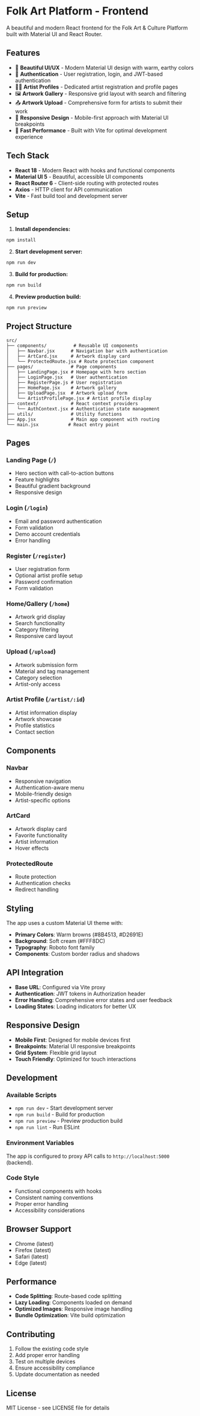 # Folk Art Platform - Frontend

A beautiful and modern React frontend for the Folk Art & Culture Platform built with Material UI and React Router.

## Features

- 🎨 **Beautiful UI/UX** - Modern Material UI design with warm, earthy colors
- 🔐 **Authentication** - User registration, login, and JWT-based authentication
- 👨‍🎨 **Artist Profiles** - Dedicated artist registration and profile pages
- 🖼️ **Artwork Gallery** - Responsive grid layout with search and filtering
- 📤 **Artwork Upload** - Comprehensive form for artists to submit their work
- 📱 **Responsive Design** - Mobile-first approach with Material UI breakpoints
- 🚀 **Fast Performance** - Built with Vite for optimal development experience

## Tech Stack

- **React 18** - Modern React with hooks and functional components
- **Material UI 5** - Beautiful, accessible UI components
- **React Router 6** - Client-side routing with protected routes
- **Axios** - HTTP client for API communication
- **Vite** - Fast build tool and development server

## Setup

1. **Install dependencies:**
```bash
npm install
```

2. **Start development server:**
```bash
npm run dev
```

3. **Build for production:**
```bash
npm run build
```

4. **Preview production build:**
```bash
npm run preview
```

## Project Structure

```
src/
├── components/          # Reusable UI components
│   ├── Navbar.jsx      # Navigation bar with authentication
│   ├── ArtCard.jsx     # Artwork display card
│   └── ProtectedRoute.jsx # Route protection component
├── pages/              # Page components
│   ├── LandingPage.jsx # Homepage with hero section
│   ├── LoginPage.jsx   # User authentication
│   ├── RegisterPage.js # User registration
│   ├── HomePage.jsx    # Artwork gallery
│   ├── UploadPage.jsx  # Artwork upload form
│   └── ArtistProfilePage.jsx # Artist profile display
├── context/            # React context providers
│   └── AuthContext.jsx # Authentication state management
├── utils/              # Utility functions
├── App.jsx             # Main app component with routing
└── main.jsx           # React entry point
```

## Pages

### Landing Page (`/`)
- Hero section with call-to-action buttons
- Feature highlights
- Beautiful gradient background
- Responsive design

### Login (`/login`)
- Email and password authentication
- Form validation
- Demo account credentials
- Error handling

### Register (`/register`)
- User registration form
- Optional artist profile setup
- Password confirmation
- Form validation

### Home/Gallery (`/home`)
- Artwork grid display
- Search functionality
- Category filtering
- Responsive card layout

### Upload (`/upload`)
- Artwork submission form
- Material and tag management
- Category selection
- Artist-only access

### Artist Profile (`/artist/:id`)
- Artist information display
- Artwork showcase
- Profile statistics
- Contact section

## Components

### Navbar
- Responsive navigation
- Authentication-aware menu
- Mobile-friendly design
- Artist-specific options

### ArtCard
- Artwork display card
- Favorite functionality
- Artist information
- Hover effects

### ProtectedRoute
- Route protection
- Authentication checks
- Redirect handling

## Styling

The app uses a custom Material UI theme with:
- **Primary Colors**: Warm browns (#8B4513, #D2691E)
- **Background**: Soft cream (#FFF8DC)
- **Typography**: Roboto font family
- **Components**: Custom border radius and shadows

## API Integration

- **Base URL**: Configured via Vite proxy
- **Authentication**: JWT tokens in Authorization header
- **Error Handling**: Comprehensive error states and user feedback
- **Loading States**: Loading indicators for better UX

## Responsive Design

- **Mobile First**: Designed for mobile devices first
- **Breakpoints**: Material UI responsive breakpoints
- **Grid System**: Flexible grid layout
- **Touch Friendly**: Optimized for touch interactions

## Development

### Available Scripts
- `npm run dev` - Start development server
- `npm run build` - Build for production
- `npm run preview` - Preview production build
- `npm run lint` - Run ESLint

### Environment Variables
The app is configured to proxy API calls to `http://localhost:5000` (backend).

### Code Style
- Functional components with hooks
- Consistent naming conventions
- Proper error handling
- Accessibility considerations

## Browser Support

- Chrome (latest)
- Firefox (latest)
- Safari (latest)
- Edge (latest)

## Performance

- **Code Splitting**: Route-based code splitting
- **Lazy Loading**: Components loaded on demand
- **Optimized Images**: Responsive image handling
- **Bundle Optimization**: Vite build optimization

## Contributing

1. Follow the existing code style
2. Add proper error handling
3. Test on multiple devices
4. Ensure accessibility compliance
5. Update documentation as needed

## License

MIT License - see LICENSE file for details
